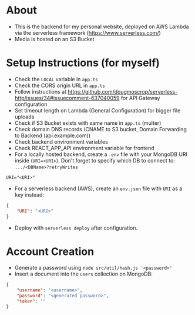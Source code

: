 # About
- This is the backend for my personal website, deployed on AWS Lambda via the serverless framework (https://www.serverless.com/)
- Media is hosted on an S3 Bucket

# Setup Instructions (for myself)
- Check the `LOCAL` variable in `app.ts`
- Check the CORS origin URL in `app.ts`
- Follow instructions at https://github.com/dougmoscrop/serverless-http/issues/34#issuecomment-637040059 for API Gateway configuration
- Set timeout length on Lambda (General Configuration) for bigger file uploads
- Check if S3 Bucket exists with same name in `app.ts` (multer)
- Check domain DNS records (CNAME to S3 bucket, Domain Forwarding to Backend (api.example.com))
- Check backend environment variables
- Check REACT_APP_API environment variable for frontend
- For a locally hosted backend, create a `.env` file with your MongoDB URI inside (`URI=<URI>`). Don't forget to specify which DB to connect to: `.../<DBName>?retryWrites`
```
URI="<URI>"
```
- For a serverless backend (AWS), create an `env.json` file with `URI` as a key instead:
```json
{
    "URI": "<URI>"
}
```
- Deploy with `serverless deploy` after configuration.

# Account Creation
- Generate a password using `node src/util/hash.js '<password>'`
- Insert a document into the `users` collection on MongoDB:
```json
{
    "username": "<username>",
    "password": "<generated password>",
    "token": ""
}
```